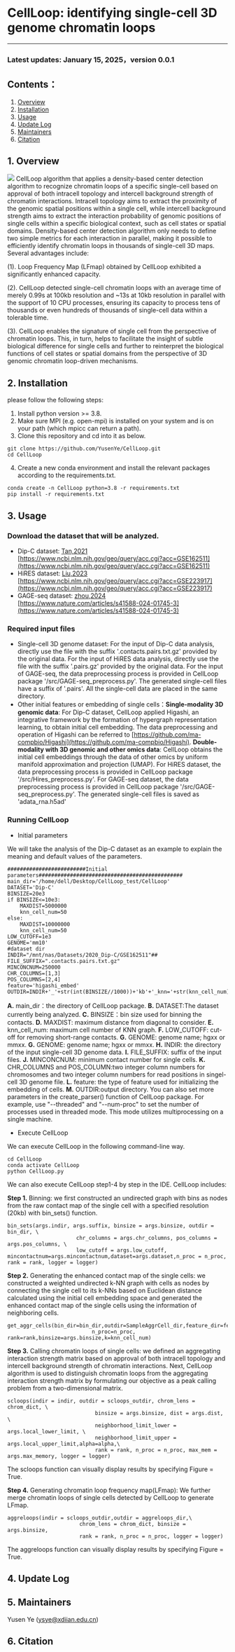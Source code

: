 # CellLoop: identifying single-cell 3D genome chromatin loops #

----------

### Latest updates: January 15, 2025，version 0.0.1
## Contents：
1. [Overview](#Overviewn)
2. [Installation](#Installation)
3. [Usage](#Usage)
4. [Update Log](#UpdateLog)
5. [Maintainers](#Maintainers)
6. [Citation](#Citation)
## 1. Overview
![](/support/CellLoop.png)
CellLoop algorithm that applies a density-based center detection algorithm to recognize chromatin loops of a specific single-cell based on approval of both intracell topology and intercell background strength of chromatin interactions. Intracell topology aims to extract the proximity of the genomic spatial positions within a single cell, while intercell background strength aims to extract the interaction probability of genomic positions of single cells within a specific biological context, such as cell states or spatial domains. Density-based center detection algorithm only needs to define two simple metrics for each interaction in parallel, making it possible to efficiently identify chromatin loops in thousands of single-cell 3D maps. Several advantages include:

(1). Loop Frequency Map (LFmap) obtained by CellLoop exhibited a significantly enhanced capacity. 

(2). CellLoop detected single-cell chromatin loops with an average time of merely 0.99s at 100kb resolution and ~13s at 10kb resolution in parallel with the support of 10 CPU processes, ensuring its capacity to process tens of thousands or even hundreds of thousands of single-cell data within a tolerable time. 

(3). CellLoop enables the signature of single cell from the perspective of chromatin loops. This, in turn, helps to facilitate the insight of subtle biological difference for single cells and further to reinterpret the biological functions of cell states or spatial domains from the perspective of 3D genomic chromatin loop-driven mechanisms.

## 2. Installation
please follow the following steps:
1. Install python version >= 3.8.
2. Make sure MPI (e.g. open-mpi) is installed on your system and is on your path (which mpicc can return a path).
3. Clone this repository and cd into it as below.
```
git clone https://github.com/YusenYe/CellLoop.git
cd CellLoop
```
4. Create a new conda environment and install the relevant packages according to the requirements.txt.
```
conda create -n CellLoop python=3.8 -r requirements.txt
pip install -r requirements.txt
```
## 3. Usage
### Download the dataset that will be analyzed.
- Dip-C dataset: [Tan,2021](https://www.cell.com/cell/fulltext/S0092-8674(20)31754-2?_returnURL=https%3A%2F%2Flinkinghub.elsevier.com%2Fretrieve%2Fpii%2FS0092867420317542%3Fshowall%3Dtrue) 
                 [https://www.ncbi.nlm.nih.gov/geo/query/acc.cgi?acc=GSE162511](https://www.ncbi.nlm.nih.gov/geo/query/acc.cgi?acc=GSE162511)
- HiRES dataset: [Liu,2023](https://www.science.org/doi/10.1126/science.adg3797)
                 [https://www.ncbi.nlm.nih.gov/geo/query/acc.cgi?acc=GSE223917](https://www.ncbi.nlm.nih.gov/geo/query/acc.cgi?acc=GSE223917)
- GAGE-seq dataset: [zhou,2024](https://www.ncbi.nlm.nih.gov/geo/query/acc.cgi?acc=GSE238001)
                    [https://www.nature.com/articles/s41588-024-01745-3](https://www.nature.com/articles/s41588-024-01745-3)


### Required input files
- Single-cell 3D genome dataset: For the input of Dip-C data analysis, directly use the file with the suffix '.contacts.pairs.txt.gz' provided by the original data. For the input of HiRES data analysis, directly use the file with the suffix '.pairs.gz' provided by the original data. For the input of GAGE-seq, the data preprocessing process is provided in CellLoop package '/src/GAGE-seq_preprocess.py'. The generated single-cell files have a suffix of '.pairs'. All the single-cell data are placed in the same directory.
- Other initial features or embedding of single cells：**Single-modality 3D genomic data**: For Dip-C dataset, CellLoop applied Higashi, an integrative framework by the formation of hypergraph representation learning, to obtain initial cell embedding. The data preprocessing and operation of Higashi can be referred to [https://github.com/ma-compbio/Higashi](https://github.com/ma-compbio/Higashi).
                                                      **Double-modality with 3D genomic and other omics data**: CellLoop obtains the initial cell embeddings through the data of other omics by uniform manifold approximation and projection (UMAP). For HiRES dataset, the data preprocessing process is provided in CellLoop package '/src/Hires_preprocess.py'. For GAGE-seq dataset, the data preprocessing process is provided in CellLoop package '/src/GAGE-seq_preprocess.py'. The generated single-cell files is saved as 'adata_rna.h5ad'

### Running CellLoop

- Initial parameters

We will take the analysis of the Dip-C dataset as an example to explain the meaning and default values of the parameters.
```
#########################Initial parameters##############################################
main_dir='/home/dell/Desktop/CellLoop_test/CellLoop'
DATASET='Dip-C'
BINSIZE=20e3
if BINSIZE<=10e3:
    MAXDIST=5000000
    knn_cell_num=50
else:
    MAXDIST=10000000
    knn_cell_num=50
LOW_CUTOFF=1e3   
GENOME='mm10'
#dataset dir
INDIR="/mnt/nas/Datasets/2020_Dip-C/GSE162511"##
FILE_SUFFIX=".contacts.pairs.txt.gz"
MINCONCNUM=250000
CHR_COLUMNS=[1,3]
POS_COLUMNS=[2,4]
feature='higashi_embed'
OUTDIR=INDIR+'_'+str(int(BINSIZE//1000))+'kb'+'_knn='+str(knn_cell_num)
```
**A.** main_dir：the directory of CellLoop package. **B.** DATASET:The dataset currently being analyzed. **C.** BINSIZE：bin size used for binning the contacts. **D.**  MAXDIST: maximum distance from diagonal to consider.  **E.**  knn_cell_num: maximum cell number of KNN graph.  **F.**  LOW_CUTOFF: cut-off for removing short-range contacts. **G.** GENOME: genome name; hgxx or mmxx.  **G.** GENOME: genome name; hgxx or mmxx. **H.** INDIR: the directory of the input single-cell 3D genome data. **I.** FILE_SUFFIX: suffix of the input files. **J.** MINCONCNUM: minimum contact number for single cells. **K.** CHR_COLUMNS and POS_COLUMN:two integer column numbers for chromosomes and two integer column numbers for read positions in singel-cell 3D genome file.  **L.** feature: the type of feature used for initializing the embedding of cells. **M.** OUTDIR:output directory. 
You can also set more parameters in the create_parser() function of CellLoop package. For example, use "--threaded" and "--num-proc" to set the number of processes used in threaded mode. This mode utilizes multiprocessing on a single machine. 

- Execute CellLoop

We can execute CellLoop in the following command-line way.
```
cd CellLoop
conda activate CellLoop 
python CellLoop.py
```
We can also execute CellLoop step1-4 by step in the IDE. CellLoop includes:

**Step 1.** Binning: we first constructed an undirected graph with bins as nodes from the raw contact map of the single cell with a specified resolution (20kb) with bin_sets() function.
```
bin_sets(args.indir, args.suffix, binsize = args.binsize, outdir = bin_dir, \
                      chr_columns = args.chr_columns, pos_columns = args.pos_columns, \
                      low_cutoff = args.low_cutoff, mincontactnum=args.mincontactnum,dataset=args.dataset,n_proc = n_proc, rank = rank, logger = logger)
```
**Step 2.** Generating the enhanced contact map of the single cells: we constructed a weighted undirected k-NN graph with cells as nodes by connecting the single cell to its k-NNs based on Euclidean distance calculated using the initial cell embedding space and generated the enhanced contact map of the single cells using the information of neighboring cells.
```
get_aggr_cells(bin_dir=bin_dir,outdir=SampleAggrCell_dir,feature_dir=feature_dir,feature=feature,chrom_lens=chrom_dict,\
                           n_proc=n_proc, rank=rank,binsize=args.binsize,k=knn_cell_num)
```
**Step 3.** Calling chromatin loops of single cells:   we defined an aggregating interaction strength matrix  based on approval of both intracell topology and intercell background strength of chromatin interactions. Next, CellLoop algorithm is used to distinguish chromatin loops from the aggregating interaction strength matrix by formulating our objective as a peak calling problem from a two-dimensional matrix.
```
scloops(indir = indir, outdir = scloops_outdir, chrom_lens = chrom_dict, \
                            binsize = args.binsize, dist = args.dist, \
                            neighborhood_limit_lower = args.local_lower_limit, \
                            neighborhood_limit_upper = args.local_upper_limit,alpha=alpha,\
                            rank = rank, n_proc = n_proc, max_mem = args.max_memory, logger = logger)
```
The scloops function can visually display results by specifying Figure = True. 

**Step 4.** Generating chromatin loop frequency map(LFmap): We further merge chromatin loops of single cells detected by CellLoop to generate LFmap. 
```
aggreloops(indir = scloops_outdir,outdir = aggreloops_dir,\
                       chrom_lens = chrom_dict, binsize = args.binsize,
                       rank = rank, n_proc = n_proc, logger = logger)
```
The aggreloops function can visually display results by specifying Figure = True. 

## 4. Update Log
## 5. Maintainers
Yusen Ye (ysye@xdiian.edu.cn)
## 6. Citation
